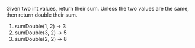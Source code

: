 Given two int values, return their sum. Unless the two values are the same, then return double their sum.

1.	sumDouble(1, 2) → 3
1.	sumDouble(3, 2) → 5
1.	sumDouble(2, 2) → 8
